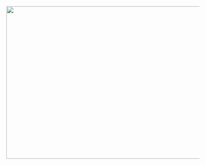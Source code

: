 <p align="center">
  <img width="700" height="400" src="https://media.giphy.com/media/1fgl2gIk84WoJ3AAXP/giphy.gif">
</p>
